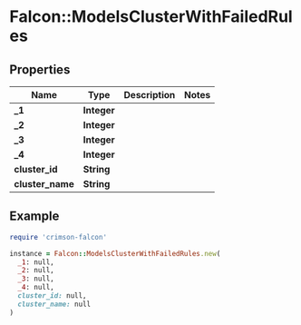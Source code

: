 # Falcon::ModelsClusterWithFailedRules

## Properties

| Name | Type | Description | Notes |
| ---- | ---- | ----------- | ----- |
| **_1** | **Integer** |  |  |
| **_2** | **Integer** |  |  |
| **_3** | **Integer** |  |  |
| **_4** | **Integer** |  |  |
| **cluster_id** | **String** |  |  |
| **cluster_name** | **String** |  |  |

## Example

```ruby
require 'crimson-falcon'

instance = Falcon::ModelsClusterWithFailedRules.new(
  _1: null,
  _2: null,
  _3: null,
  _4: null,
  cluster_id: null,
  cluster_name: null
)
```

